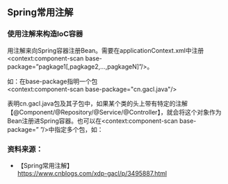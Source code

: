 ## Spring常用注解  

### 使用注解来构造IoC容器  
用注解来向Spring容器注册Bean。需要在applicationContext.xml中注册<context:component-scan base-package=”pagkage1[,pagkage2,…,pagkageN]”/>。  

如：在base-package指明一个包  
   <context:component-scan base-package="cn.gacl.java"/>  

表明cn.gacl.java包及其子包中，如果某个类的头上带有特定的注解  【@Component/@Repository/@Service/@Controller】，就会将这个对象作为Bean注册进Spring容器。也可以在<context:component-scan base-package=” ”/>中指定多个包，如：  




### 资料来源：  
  - 【Spring常用注解】  
https://www.cnblogs.com/xdp-gacl/p/3495887.html